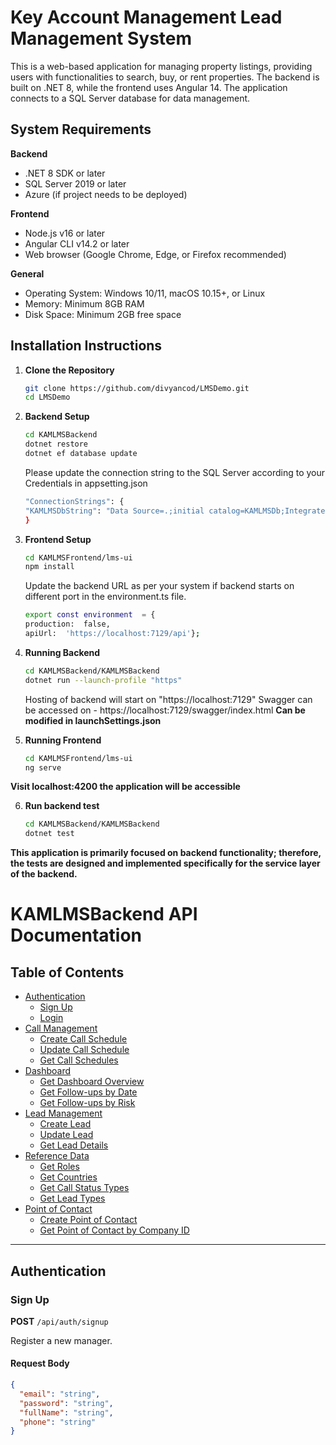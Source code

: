 
# Key Account Management Lead Management System

This is a web-based application for managing property listings, providing users with functionalities to search, buy, or rent properties. The backend is built on .NET 8, while the frontend uses Angular 14. The application connects to a SQL Server database for data management.

## System Requirements

**Backend**  
- .NET 8 SDK or later  
- SQL Server 2019 or later  
- Azure (if project needs to be deployed)

**Frontend**  
- Node.js v16 or later  
- Angular CLI v14.2 or later  
- Web browser (Google Chrome, Edge, or Firefox recommended)  

**General**  
- Operating System: Windows 10/11, macOS 10.15+, or Linux  
- Memory: Minimum 8GB RAM  
- Disk Space: Minimum 2GB free space  

## Installation Instructions

1. **Clone the Repository**  
   ```bash
   git clone https://github.com/divyancod/LMSDemo.git
   cd LMSDemo
2. **Backend Setup**
   ```bash
   cd KAMLMSBackend
   dotnet restore
   dotnet ef database update
   ```
	Please update the connection string to the SQL Server according to your Credentials in appsetting.json
	  ```bash
	  "ConnectionStrings": {
	 "KAMLMSDbString": "Data Source=.;initial catalog=KAMLMSDb;Integrated Security=True;TrustServerCertificate=True;"=
	}
	 ```
3. **Frontend Setup**
   ```bash
   cd KAMLMSFrontend/lms-ui
   npm install
   ```      
	Update the backend URL as per your system if backend starts on different port in the environment.ts file.
	```bash
	export const environment  = {
	production:  false,
	apiUrl:  'https://localhost:7129/api'};
	```
4. **Running Backend**
	```bash
	cd KAMLMSBackend/KAMLMSBackend
	dotnet run --launch-profile "https"
	```
	Hosting of backend will start on  "https://localhost:7129"
	Swagger can be accessed on - https://localhost:7129/swagger/index.html
	**Can be modified in launchSettings.json**
	
5. **Running Frontend**
	```bash
	cd KAMLMSFrontend/lms-ui
	ng serve
**Visit localhost:4200 the application will be accessible**

6. **Run backend test**
	```bash
	cd KAMLMSBackend/KAMLMSBackend
	dotnet test
**This application is primarily focused on backend functionality; therefore, the tests are designed and implemented specifically for the service layer of the backend.**


# KAMLMSBackend API Documentation
## Table of Contents

- [Authentication](#authentication)
  - [Sign Up](#sign-up)
  - [Login](#login)
- [Call Management](#call-management)
  - [Create Call Schedule](#create-call-schedule)
  - [Update Call Schedule](#update-call-schedule)
  - [Get Call Schedules](#get-call-schedules)
- [Dashboard](#dashboard)
  - [Get Dashboard Overview](#get-dashboard-overview)
  - [Get Follow-ups by Date](#get-follow-ups-by-date)
  - [Get Follow-ups by Risk](#get-follow-ups-by-risk)
- [Lead Management](#lead-management)
  - [Create Lead](#create-lead)
  - [Update Lead](#update-lead)
  - [Get Lead Details](#get-lead-details)
- [Reference Data](#reference-data)
  - [Get Roles](#get-roles)
  - [Get Countries](#get-countries)
  - [Get Call Status Types](#get-call-status-types)
  - [Get Lead Types](#get-lead-types)
- [Point of Contact](#point-of-contact)
  - [Create Point of Contact](#create-point-of-contact)
  - [Get Point of Contact by Company ID](#get-point-of-contact-by-company-id)

---

## Authentication

### Sign Up

**POST** `/api/auth/signup`

Register a new manager.

#### Request Body

```json
{
  "email": "string",
  "password": "string",
  "fullName": "string",
  "phone": "string"
}
